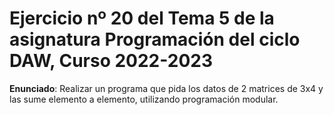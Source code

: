 # Ejercicio nº 20 del Tema 5 de la asignatura Programación del ciclo DAW, Curso 2022-2023
**Enunciado**: Realizar un programa que pida los datos de 2 matrices de 3x4 y las sume elemento a elemento, utilizando programación modular.
